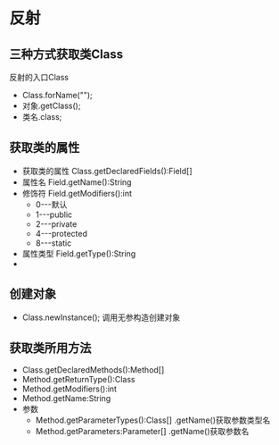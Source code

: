 # 反射

## 三种方式获取类Class
反射的入口Class
* Class.forName("");
* 对象.getClass();
* 类名.class;

## 获取类的属性
* 获取类的属性 Class.getDeclaredFields():Field[]
* 属性名 Field.getName():String
* 修饰符 Field.getModifiers():int
  * 0---默认
  * 1---public
  * 2---private
  * 4---protected
  * 8---static
* 属性类型 Field.getType():String
*

## 创建对象
* Class.newInstance(); 调用无参构造创建对象

## 获取类所用方法
* Class.getDeclaredMethods():Method[]
* Method.getReturnType():Class
* Method.getModifiers():int
* Method.getName:String
* 参数
  * Method.getParameterTypes():Class[] .getName()获取参数类型名
  * Method.getParameters:Parameter[]   .getName()获取参数名
